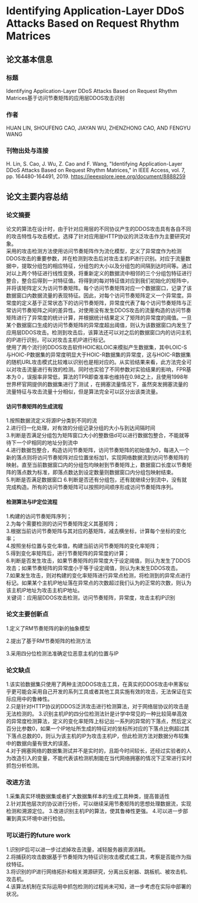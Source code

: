 # Identifying Application-Layer DDoS Attacks Based on Request Rhythm Matrices

## 论文基本信息

### 标题

Identifying Application-Layer DDoS Attacks Based on Request Rhythm Matrices基于访问节奏矩阵的应用层DDOS攻击识别

### 作者

HUAN LIN, SHOUFENG CAO, JIAYAN WU, ZHENZHONG CAO, AND FENGYU WANG

### 刊物出处与连接

H. Lin, S. Cao, J. Wu, Z. Cao and F. Wang, "Identifying Application-Layer DDoS Attacks Based on Request Rhythm Matrices," in IEEE Access, vol. 7, pp. 164480-164491, 2019.
<https://ieeexplore.ieee.org/document/8888259>

## 论文主要内容总结

### 论文摘要

论文的算法在设计时，由于针对应用层的不同协议产生的DDOS攻击具有各自不同的攻击特性与攻击模式，选择了针对应用层HTTP协议的洪泛攻击作为主要研究对象。  
采用的攻击检测方法使用访问节奏矩阵作为流化模型，定义了异常度作为检测DDOS攻击的重要参数，并在检测到攻击后对攻击主机IP进行识别。对应于流量数据中，提取分组包的相应特征，分组包的大小以及分组包的间隔到达时间等。通过对以上两个特征进行线性变换，将重新定义的数据流中相邻的三个分组包特征进行整合，整合后得到一对特征值。将得到的每对特征值对应到我们初始化的矩阵中，并将该矩阵定义为访问节奏矩阵。每个访问节奏矩阵对应一个数据窗口，记录了该数据窗口内数据流量的表现特征。因此，对每个访问节奏矩阵定义一个异常度。异常度的定义基于正常状态下的访问节奏矩阵，异常度代表了每个访问节奏矩阵与正常访问节奏矩阵之间的差异性。对使用没有发生DDOS攻击的流量构造的访问节奏矩阵进行了异常度的统计计算，并根据统计结果定义了矩阵的异常度的阈值。一旦某个数据窗口生成的访问节奏矩阵的异常度超出阈值，则认为该数据窗口内发生了应用层DDOS攻击。检测到攻击后，该算法还可以对之后的数据窗口内的访问主机的IP进行识别，可以对攻击主机IP进行标记。  
使用了两个流行的DDOS攻击软件HOIC和LOIC来模拟产生数据集，其中LOIC-S与HOIC-P数据集的异常度明显大于HOIC-R数据集的异常度，这与HOIC-R数据集的随机URL攻击模式比较难以识别也是相对应的。从实验结果来看，此方法完全可以对攻击流量进行有效的检测。同时也实验了不同参数对实验结果的影响，FPR基本为０，误报率非常低，算法的TPR即查准率也维持在0.98之上，且使用1998年世界杯官网提供的数据集进行了测试
，在拥塞流量情况下，虽然突发拥塞流量的流量特征与攻击流量十分相似，但是算法完全可以区分出该类流量。

#### 访问节奏矩阵的生成流程

1.按照数据流定义将源IP分类到不同的流  
2.进行归一化处理，对有效的分组记录分组的大小与到达间隔时间  
3.判断是否满足分组包为矩阵窗口大小的整数倍d可以进行数据包整合，不能就等待下一个IP相同的地址分到流中  
4.进行数据包整合，构造访问节奏矩阵，访问节奏矩阵的初始值为0，每进入一个新的落点则将访问节奏矩阵对应位置坐标加1，实现网络数据流到访问节奏矩阵的映射。直至当前数据窗口内的分组包均映射到节奏矩阵上，数据窗口长度以节奏矩阵的落点数为标准，即落点数达到设定数量则数据窗口内分组包映射结束。  
5.判断是否满足数据窗口
6.判断是否还有分组包，还有就继续分到流中，没有就完成构造。所有的访问节奏矩阵可以按照时间顺序形成访问节奏矩阵序列。  

#### 检测算法与IP定位流程

1.构建的访问节奏矩阵序列；  
2.为每个需要检测的访问节奏矩阵定义其基矩阵；  
3.根据当前访问节奏矩阵与其对应的基矩阵，减去横坐标，计算每个坐标的变化率；  
4.按照坐标位置与变化率值，构建当前访问节奏矩阵的变化率矩阵；  
5.得到变化率矩阵后，进行节奏矩阵的异常度的计算；  
6.判断是否发生攻击，如果节奏矩阵的异常度大于设定阈值，则认为发生了DDOS攻击；如果节奏矩阵的异常度小于等于设定阈值，则认为未发生DDOS攻击。  
7.如果发生攻击，则对构建的变化率矩阵进行异常点检测，将检测到的异常点进行标记。如果某个主机IP地址落在异常点的次数超过我们认为的正常的次数，则认为该主机IP地址为攻击主机IP地址。  
关键词：应用层DDOS攻击检测，访问节奏矩阵，异常度，攻击主机IP识别

### 论文主要创新点

1.定义了RM节奏矩阵的新的抽象模型  

2.提出了基于RM节奏矩阵的检测方法  

3.采用四分位检测法准确定位恶意主机的位置与IP  

### 论文缺点

1.该实验数据集只使用了两种主流DDOS攻击工具，在真实的DDOS攻击中黑客似乎更可能会采用自己开发的系列工具或者其他工具实施有效的攻击，无法保证在实际应用中的鲁棒性。  
2.只是针对HTTP协议的DDOS泛洪攻击进行检测算法，对于网络层协议的攻击是无法检测的。
3.识别主机IP的四分位检测法针是计学中常见的一种比较简单高效的异常度检测算法，定义的变化率矩阵上标记出一系列的异常的下落点，然后定义百分比参数0，如果一个IP地址所生成的特征对的坐标所对应的下落点比例超过其下落点总数的0，则认为该主机的IP为攻击主机IP，但此检测方法对数据分布较集中的数据向量有很大的误差。  
4.对于拥塞网络的数据集测试并不是实时的，且距今时间较长，还经过实验者的人为改造引入的变量，不能代表该检测机制能在当代网络拥塞的情况下正常进行实时抓包分析检测。  

### 改进方法

1.采集真实环境数据集或者扩大数据集样本的生成工具种类，提高普适性  
2.针对其他层次的协议进行分析，可以继续采用节奏矩阵的思想处理数据流，实现检测和溯源定位。
3.改进识别主机IP的算法，使其鲁棒性更强。
4.可以进一步部署到真实环境中进行检验。  

### 可以进行的future work

1.识别IP后可以进一步过滤掉攻击流量，减轻服务器资源消耗。  
2.将捕获的攻击数据基于节奏矩阵为特征识别攻击模式或工具，考察是否能作为指纹特征。  
3.将识别的IP进行网络拓扑和相关溯源研究，分离出反射器、跳板机、被攻击机、攻击机。  
4.该算法机制在实际运用中抓包检测的过程尚未可知，进一步考虑在实际中部署的状况。  
